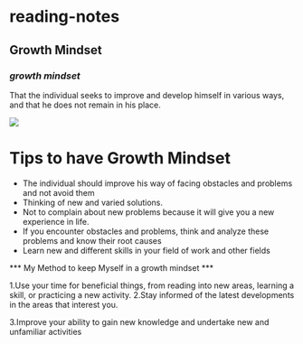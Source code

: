 
# reading-notes

## Growth Mindset
### *growth mindset*
That the individual seeks to improve and develop himself in various ways, and that he does not remain in his place.

![](https://xsx.hewardmpall.pw/img/mindset-meaning-in-malayalam.jpeg)

# Tips to have Growth Mindset

 - The individual should improve his way of facing obstacles and problems and not avoid them
- Thinking of new and varied solutions.
- Not to complain about new problems because it will give you a new experience in life.
- If you encounter obstacles and problems, think and analyze these problems and know their root causes
- Learn new and different skills in your field of work and other fields


*** My Method to keep Myself in a growth mindset ***

1.Use your time for beneficial things, from reading into new areas, learning a skill, or practicing a new activity.
2.Stay informed of the latest developments in the areas that interest you.

3.Improve your ability to gain new knowledge and undertake new and unfamiliar activities 



